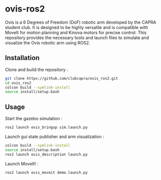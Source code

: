 # ovis-ros2

Ovis is a 6 Degrees of Freedom (DoF) robotic arm developed by the CAPRA student club. It is designed to be highly versatile and is compatible with MoveIt for motion planning and Kinova motors for precise control. This repository provides the necessary tools and launch files to simulate and visualize the Ovis robotic arm using ROS2.


## Installation

Clone and build the repository :
```bash
git clone https://github.com/clubcapra/ovis_ros2.git
cd ovis_ros2
colcon build --symlink-install
source install/setup.bash
```

## Usage

Start the gazebo simulation :
```bash
ros2 launch ovis_bringup sim.launch.py
```

Launch gui state publisher and arm visualization :
```bash
colcon build --symlink-install
source install/setup.bash
ros2 launch ovis_description launch.py
```

Launch MoveIt! :
```bash
ros2 launch ovis_moveit demo.launch.py
```